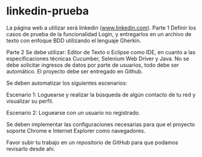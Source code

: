# linkedin-prueba
La página web a utilizar será linkedin (www.linkedin.com).
Parte 1
Definir los casos de prueba de la funcionalidad Login, y entregarlos en un archivo de texto con enfoque BDD utilizando el lenguaje Gherkin.

Parte 2
Se debe utilizar: Editor de Texto o Eclipse como IDE, en cuanto a las especificaciones técnicas Cucumber, Selenium Web Driver y Java. 
No se debe solicitar ingresos de datos por parte de usuarios, todo debe ser automático. 
El proyecto debe ser entregado en Github.

Se deben automatizar los siguientes escenarios:

Escenario 1: Loguearse y realizar la búsqueda de algún contacto de tu red y visualizar su perfil.

Escenario 2: Loguearse con un usuario no registrado.

Se deben implementar las configuraciones necesarias para que el proyecto soporte Chrome e Internet Explorer como navegadores.

Favor subir tu trabajo en un repositorio de GitHub para que podamos revisarlo desde ahi.

